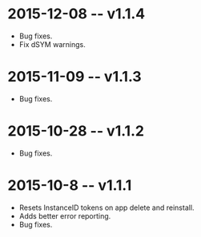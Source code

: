 # 2015-12-08 -- v1.1.4
- Bug fixes.
- Fix dSYM warnings.

# 2015-11-09 -- v1.1.3
- Bug fixes.

# 2015-10-28 -- v1.1.2
- Bug fixes.

# 2015-10-8 -- v1.1.1

- Resets InstanceID tokens on app delete and reinstall.
- Adds better error reporting.
- Bug fixes.
